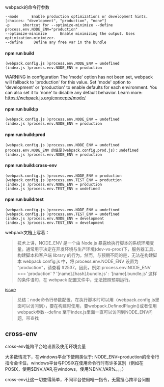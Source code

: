 webpack的命令行参数
```
--mode      Enable production optimizations or development hints.[choices: "development", "production", "none"]
-p      shortcut for --optimize-minimize --define process.env.NODE_ENV="production"    
--optimize-minimize      Enable minimizing the output. Uses optimization.minimizer.  
--define     Define any free var in the bundle 
```


#### npm run build
```
(webpack.config.js )process.env.NODE_ENV = undefined
(index.js )process.env.NODE_ENV = production
```
WARNING in configuration
The 'mode' option has not been set, webpack will fallback to 'production' for this value. Set 'mode' option to 'development' or 'production' to enable defaults for each environment.
You can also set it to 'none' to disable any default behavior. Learn more: https://webpack.js.org/concepts/mode/
#### npm run build:p
```
(webpack.config.js )process.env.NODE_ENV = undefined
(index.js )process.env.NODE_ENV = production
```
#### npm run build:prod
```
(webpack.config.js )process.env.NODE_ENV = undefined
process.env.NODE_ENV 的值是(webpack.config.prod.js)：undefined
(index.js )process.env.NODE_ENV = production

```
#### npm run build:cross-env
```
(webpack.config.js )process.env.NODE_ENV = production
(webpack.config.js )process.env.TEST_ENV = production
(index.js )process.env.NODE_ENV = production
(index.js )process.env.TEST_ENV = undefined
```
#### npm run build:test

```
(webpack.config.js )process.env.NODE_ENV = undefined
(webpack.config.js )process.env.TEST_ENV = undefined
(index.js )process.env.NODE_ENV = development
(index.js )process.env.TEST_ENV = development
```
webpack文档上写着：
> 技术上讲，NODE_ENV 是一个由 Node.js 暴露给执行脚本的系统环境变量。通常用于决定在开发环境与生产环境(dev-vs-prod)下，服务器工具、构建脚本和客户端 library 的行为。然而，与预期不同的是，无法在构建脚本 webpack.config.js 中，将 process.env.NODE_ENV 设置为 "production"，请查看 #2537。因此，例如 process.env.NODE_ENV === 'production' ? '[name].[hash].bundle.js' : '[name].bundle.js' 这样的条件语句，在 webpack 配置文件中，无法按照预期运行。

[issue](https://github.com/webpack/webpack/issues/2537)

> 总结：node命令行参数配置，在执行脚本时可以用（webpack.config.js里面可以访问到），要在构建时使用，要webpack.DefinedPlugin()或者使用webpack参数--define
> 至于index.js里面一直可以访问到NODE_ENV问题，带查找




## cross-env
cross-env能跨平台地设置及使用环境变量

大多数情况下，在windows平台下使用类似于: NODE_ENV=production的命令行指令会卡住，windows平台与POSIX在使用命令行时有许多区别（例如在POSIX，使用$ENV_VAR,在windows，使用%ENV_VAR%。。。）

cross-env让这一切变得简单，不同平台使用唯一指令，无需担心跨平台问题

